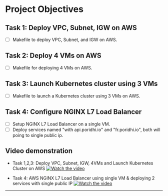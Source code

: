 # Project Objectives

## Task 1: Deploy VPC, Subnet, IGW on AWS
- [ ] Makefile to deploy VPC, Subnet, and IGW on AWS.

## Task 2: Deploy 4 VMs on AWS
- [ ] Makefile for deploying 4 VMs on AWS.

## Task 3: Launch Kubernetes cluster using 3 VMs
- [ ] Makefile to launch a Kubernetes cluster using 3 VMs on AWS.

## Task 4: Configure NGINX L7 Load Balancer
- [ ] Setup NGINX L7 Load Balancer on a single VM.
- [ ] Deploy services named "with api.poridhi.io" and "fr.poridhi.io", both will poing to single public ip.

## Video demonstration
 - Task 1,2,3: Deploy VPC, Subnet, IGW, 4VMs and Launch Kubernetes Cluster on AWS
[![Watch the video](https://i.stack.imgur.com/Vp2cE.png)](https://youtu.be/ICh1KRff8Jw?si=OshvGnKrLKMGPXz7)

 - Task 4: AWS NGINX L7 Load Balancer using single VM & deploying 2 services with single public IP
[![Watch the video](https://i.stack.imgur.com/Vp2cE.png)](https://youtu.be/I_AU4lfWMzY?si=u50g83LCUNCXPON1)
---
